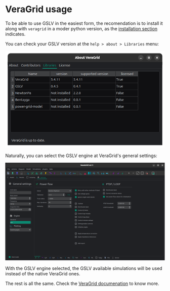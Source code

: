 # VeraGrid usage

To be able to use GSLV in the easiest form, the recomendation is to install it
along with `veragrid` in a moder python version, 
as the [installation section](installation.md) indicates.

You can check your GSLV version at the `help > about > Libraries` menu:

![libraries_at_help.png](figures%2Flibraries_at_help.png)

Naturally, you can select the GSLV engine at VeraGrid's general settings:

![veragrid_engine_selection.png](figures%2Fveragrid_engine_selection.png)

With the GSLV engine selected, the GSLV available simulations 
will be used instead of the native VeraGrid ones.

The rest is all the same. 
Check the [VeraGrid documenation](https://veragrid.readthedocs.io/en/latest/) to know more.